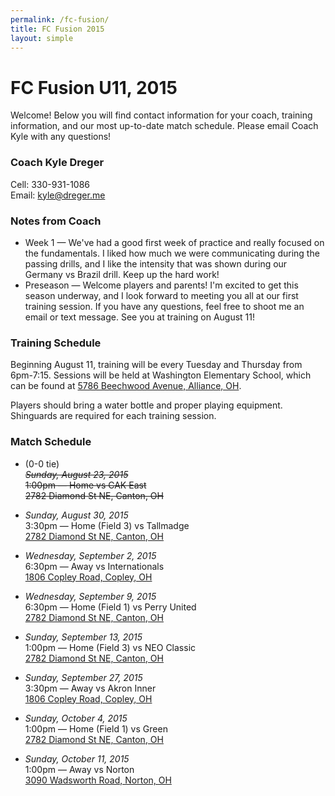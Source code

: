 ```yaml
---
permalink: /fc-fusion/
title: FC Fusion 2015
layout: simple
---
```


# FC Fusion U11, 2015
Welcome! Below you will find contact information for your coach, training information, and our most up-to-date match schedule. Please email Coach Kyle with any questions!

<!-- 
Jump to:<br>
[Coach](#coach) &bull; [Notes](#notes) &bull; [Training](#training) &bull; [Schedule](#schedule) 
 -->

### <a name="coach"></a> Coach Kyle Dreger
Cell: 330-931-1086  
Email: [kyle@dreger.me](mailto:kyle+fc@dreger.me)

### <a name="notes"></a> Notes from Coach
- Week 1 &mdash; We've had a good first week of practice and really focused on the fundamentals. I liked how much we were communicating during the passing drills, and I like the intensity that was shown during our Germany vs Brazil drill. Keep up the hard work!
- Preseason &mdash; Welcome players and parents! I'm excited to get this season underway, and I look forward to meeting you all at our first training session. If you have any questions, feel free to shoot me an email or text message. See you at training on August 11!

### <a name="training"></a> Training Schedule
Beginning August 11, training will be every Tuesday and Thursday from 6pm-7:15. Sessions will be held at Washington Elementary School, which can be found at [5786 Beechwood Avenue, Alliance, OH](https://goo.gl/maps/mbHJS). 

Players should bring a water bottle and proper playing equipment. Shinguards are required for each training session. 

### <a name="schedule"></a> Match Schedule 

- (0-0 tie)<br>
  ~~_Sunday, August 23, 2015_ <br> 
  1:00pm &mdash; Home vs CAK East<br>
  2782 Diamond St NE, Canton, OH~~

- _Sunday, August 30, 2015_<br> 
  3:30pm &mdash; Home (Field 3) vs Tallmadge<br>
  [2782 Diamond St NE, Canton, OH][home]

- _Wednesday, September 2, 2015_<br>
  6:30pm &mdash; Away vs Internationals<br>
  [1806 Copley Road, Copley, OH][copley]

- _Wednesday, September 9, 2015_<br>
  6:30pm &mdash; Home (Field 1) vs Perry United<br>
  [2782 Diamond St NE, Canton, OH][home]

- _Sunday, September 13, 2015_<br>
  1:00pm &mdash; Home (Field 3) vs NEO Classic<br>
  [2782 Diamond St NE, Canton, OH][home]

- _Sunday, September 27, 2015_<br>
  3:30pm &mdash; Away vs Akron Inner<br>
  [1806 Copley Road, Copley, OH][copley]

- _Sunday, October 4, 2015_<br>
  1:00pm &mdash; Home (Field 1) vs Green<br>
  [2782 Diamond St NE, Canton, OH][home]

- _Sunday, October 11, 2015_<br>
  1:00pm &mdash; Away vs Norton<br>
  [3090 Wadsworth Road, Norton, OH][oakleaf]

  [home]: https://goo.gl/maps/3h3zn
  [copley]: https://goo.gl/maps/IQsKS
  [oakleaf]: https://goo.gl/maps/5taCi 

